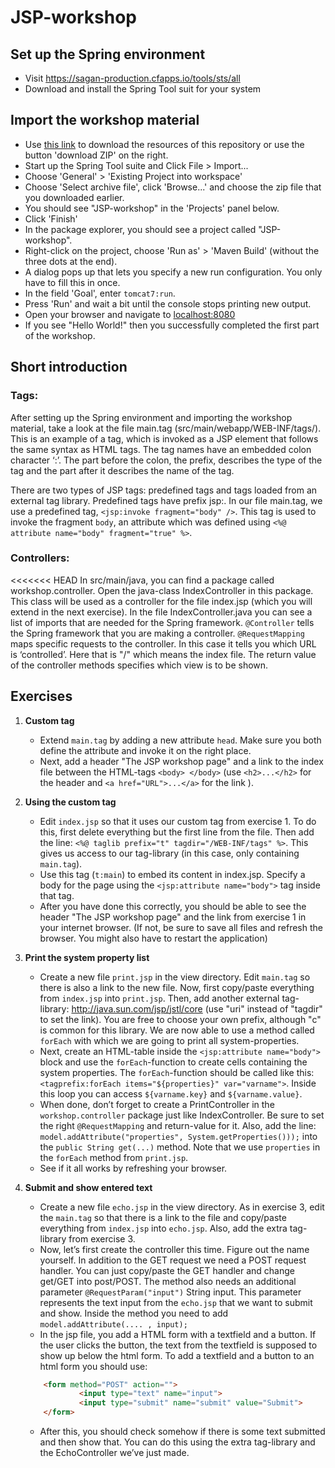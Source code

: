JSP-workshop
============

## Set up the Spring environment
	
 * Visit https://sagan-production.cfapps.io/tools/sts/all
 * Download and install the Spring Tool suit for your system

## Import the workshop material
 * Use [this link][1] to download the resources of this repository or use the button 'download ZIP' on the right.
 * Start up the Spring Tool suite and Click File > Import...
 * Choose 'General' > 'Existing Project into workspace'
 * Choose 'Select archive file', click 'Browse...' and choose the zip file that you downloaded earlier.
 * You should see "JSP-workshop" in the 'Projects' panel below.
 * Click 'Finish'
 * In the package explorer, you should see a project called "JSP-workshop".
 * Right-click on the project, choose 'Run as' > 'Maven Build' (without the three dots at the end).
 * A dialog pops up that lets you specify a new run configuration. You only have to fill this in once.
 * In the field 'Goal', enter `tomcat7:run`.
 * Press 'Run' and wait a bit until the console stops printing new output.
 * Open your browser and navigate to [localhost:8080][2]
 * If you see "Hello World!" then you successfully completed the first part of the workshop.

## Short introduction
 
### Tags:
After setting up the Spring environment and importing the workshop material, take a look at the file main.tag (src/main/webapp/WEB-INF/tags/).  This is an example of a tag, which is invoked as a JSP element that follows the same syntax as HTML tags. The tag names have an embedded colon character ‘:’. The part before the colon, the prefix, describes the type of the tag and the part after  it describes the name of the tag.

There are two types of JSP tags: predefined tags and tags loaded from an external tag library. Predefined tags have prefix jsp:.
In our file main.tag, we use a predefined tag, `<jsp:invoke fragment="body" />`. This tag is used to invoke the fragment `body`, an attribute which was defined using `<%@ attribute name="body" fragment="true" %>`.


### Controllers:
<<<<<<< HEAD
In src/main/java, you can find a package called workshop.controller. Open the java-class IndexController in this package. This class will be used as a controller for the file index.jsp (which you will extend in the next exercise). In the file IndexController.java you can see a list of imports that are needed for the Spring framework. `@Controller` tells the Spring framework that you are making a controller. `@RequestMapping` maps specific requests to the controller. In this case it tells you which URL is ‘controlled’. Here that is "/" which means the index file. The return value of the controller methods specifies which view is to be shown.


## Exercises
1. **Custom tag**
	* Extend `main.tag` by adding a new attribute `head`. Make sure you both define the attribute and invoke it on the right place. 
	* Next, add a header "The JSP workshop page" and a link to the index file between the HTML-tags `<body> </body>`
	(use `<h2>...</h2>` for the header and `<a href="URL">...</a>` for the link ). 

2. **Using the custom tag**
	* Edit `index.jsp` so that it uses our custom tag from exercise 1. To do this, first delete everything but the first line from the file. Then add the line:
	`<%@ taglib prefix="t" tagdir="/WEB-INF/tags" %>`. This gives us access to our tag-library (in this case, only containing `main.tag`).
	* Use this tag (`t:main`) to embed its content in index.jsp. Specify a body for the page using the `<jsp:attribute name="body">` tag inside that tag.
	* After you have done this correctly, you should be able to see the header "The JSP workshop page" and the link from exercise 1 in your internet browser. (If not, be sure to save all files and refresh the browser. You might also have to restart the application)

3. **Print the system property list**
	* Create a new file `print.jsp` in the view directory. Edit `main.tag` so there is also a link to the new file. Now, first copy/paste everything from `index.jsp` into `print.jsp`. Then, add another external tag-library: http://java.sun.com/jsp/jstl/core (use "uri" instead of "tagdir" to set the link). You are free to choose your own prefix, although "c" is common for this library. We are now able to use a method called `forEach` with which we are going to print all system-properties.
	* Next, create an HTML-table inside the `<jsp:attribute name="body">` block and use the `forEach`-function to create cells containing the system properties. The `forEach`-function should be called like this: `<tagprefix:forEach items="${properties}" var="varname">`. Inside this loop you can access `${varname.key}` and `${varname.value}`.
	* When done, don’t forget to create a PrintController in the `workshop.controller` package just like IndexController. Be sure to set the right `@RequestMapping` and return-value for it. Also, add the line: 
	`model.addAttribute("properties", System.getProperties()));`
	into the `public String get(...)` method. Note that we use `properties` in the `forEach` method from `print.jsp`. 
	* See if it all works by refreshing your browser.

4. **Submit and show entered text**
	* Create a new file `echo.jsp` in the view directory. As in exercise 3, edit the `main.tag` so that there is a link to the file and copy/paste everything from `index.jsp` into `echo.jsp`. Also, add the extra tag-library from exercise 3.
	* Now, let’s first create the controller this time. Figure out the name yourself. In addition to the GET request we need a POST request handler. You can just copy/paste the GET handler and change get/GET into post/POST. The method also needs an additional parameter `@RequestParam("input")` String input. This parameter represents the text input from the `echo.jsp` that we want to submit and show. Inside the method you need to add 
		`model.addAttribute(.... , input);`
	* In the jsp file, you add a HTML form with a textfield and a button. If the user clicks the button, the text from the textfield is supposed to show up below the html form. To add a textfield and a button to an html form you should use: 

    ```html
        <form method="POST" action="">
                <input type="text" name="input">
                <input type="submit" name="submit" value="Submit">
        </form>
    ```

    * After this, you should check somehow if there is some text submitted and then show that. You can do this using the extra tag-library and the EchoController we’ve just made. 


[1]: https://github.com/25A0/JSP-workshop/archive/master.zip
[2]: http://localhost:8080
